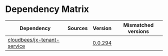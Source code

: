 # Dependency Matrix

Dependency | Sources | Version | Mismatched versions
---------- | ------- | ------- | -------------------
[cloudbees/jx-tenant-service](https://github.com/cloudbees/jx-tenant-service) |  | [0.0.294](https://github.com/cloudbees/jx-tenant-service/releases/tag/v0.0.294) | 
